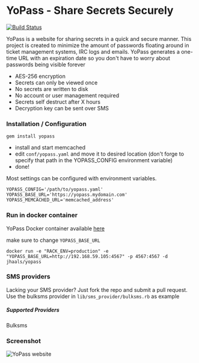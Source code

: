 # YoPass - Share Secrets Securely
[![Build Status](https://travis-ci.org/JHaals/yopass.png?branch=master)](https://travis-ci.org/JHaals/yopass)

YoPass is a website for sharing secrets in a quick and secure manner.
This project is created to minimize the amount of passwords floating around in ticket management systems, IRC logs and emails. YoPass generates a one-time URL with an expiration date so you don't have to worry about passwords being visible forever

* AES-256 encryption
* Secrets can only be viewed once
* No secrets are written to disk
* No account or user management required
* Secrets self destruct after X hours
* Decryption key can be sent over SMS

### Installation / Configuration

    gem install yopass

* install and start memcached
* edit `conf/yopass.yaml` and move it to desired location (don't forge to specify that path in the YOPASS_CONFIG environment variable)
* done!

Most settings can be configured with environment variables.

    YOPASS_CONFIG='/path/to/yopass.yaml'
    YOPASS_BASE_URL='https://yopass.mydomain.com'
    YOPASS_MEMCACHED_URL='memcached_address'


### Run in docker container
YoPass Docker container available [here](https://hub.docker.com/u/jhaals/yopass)

make sure to change `YOPASS_BASE_URL`

    docker run -e "RACK_ENV=production" -e "YOPASS_BASE_URL=http://192.168.59.105:4567" -p 4567:4567 -d jhaals/yopass

### SMS providers

Lacking your SMS provider? Just fork the repo and submit a pull request.
Use the bulksms provider in ```lib/sms_provider/bulksms.rb``` as example

##### Supported Providers
Bulksms

### Screenshot
![YoPass website](http://f.cl.ly/items/2F2T1L3a3R162K2G383q/yopass.png)

